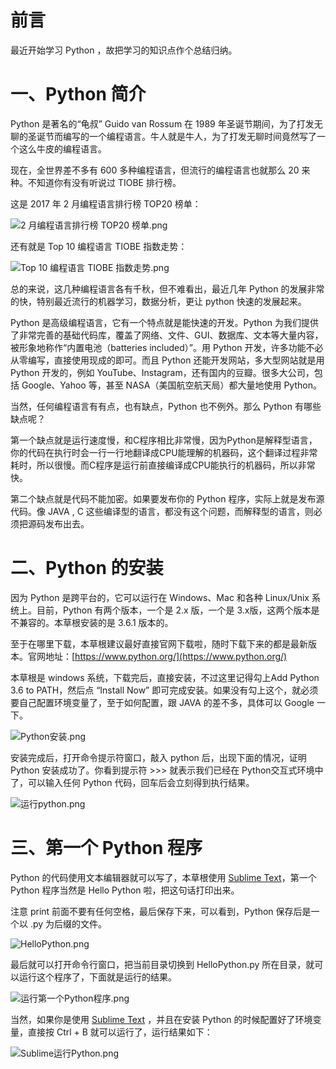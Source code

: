 # 前言 #

最近开始学习 Python ，故把学习的知识点作个总结归纳。

# 一、Python 简介 #

Python 是著名的“龟叔” Guido van Rossum 在 1989 年圣诞节期间，为了打发无聊的圣诞节而编写的一个编程语言。牛人就是牛人，为了打发无聊时间竟然写了一个这么牛皮的编程语言。

现在，全世界差不多有 600 多种编程语言，但流行的编程语言也就那么 20 来种。不知道你有没有听说过 TIOBE 排行榜。

这是 2017 年 2 月编程语言排行榜 TOP20 榜单：

![2 月编程语言排行榜 TOP20 榜单.png](http://upload-images.jianshu.io/upload_images/2136918-1a4dfdbd699c8b62.png?imageMogr2/auto-orient/strip%7CimageView2/2/w/1240)

还有就是 Top 10 编程语言 TIOBE 指数走势：

![Top 10 编程语言 TIOBE 指数走势.png](http://upload-images.jianshu.io/upload_images/2136918-2714dba010ea5d75.png?imageMogr2/auto-orient/strip%7CimageView2/2/w/1240)

总的来说，这几种编程语言各有千秋，但不难看出，最近几年 Python 的发展非常的快，特别最近流行的机器学习，数据分析，更让 python 快速的发展起来。

Python 是高级编程语言，它有一个特点就是能快速的开发。Python 为我们提供了非常完善的基础代码库，覆盖了网络、文件、GUI、数据库、文本等大量内容，被形象地称作“内置电池（batteries included）”。用 Python 开发，许多功能不必从零编写，直接使用现成的即可。而且 Python 还能开发网站，多大型网站就是用 Python 开发的，例如 YouTube、Instagram，还有国内的豆瓣。很多大公司，包括 Google、Yahoo 等，甚至 NASA（美国航空航天局）都大量地使用 Python。

当然，任何编程语言有有点，也有缺点，Python 也不例外。那么 Python 有哪些缺点呢？

第一个缺点就是运行速度慢，和C程序相比非常慢，因为Python是解释型语言，你的代码在执行时会一行一行地翻译成CPU能理解的机器码，这个翻译过程非常耗时，所以很慢。而C程序是运行前直接编译成CPU能执行的机器码，所以非常快。

第二个缺点就是代码不能加密。如果要发布你的 Python 程序，实际上就是发布源代码。像 JAVA , C 这些编译型的语言，都没有这个问题，而解释型的语言，则必须把源码发布出去。

# 二、Python 的安装 #

因为 Python 是跨平台的，它可以运行在 Windows、Mac 和各种 Linux/Unix 系统上。目前，Python 有两个版本，一个是 2.x 版，一个是 3.x版，这两个版本是不兼容的。本草根安装的是 3.6.1 版本的。

至于在哪里下载，本草根建议最好直接官网下载啦，随时下载下来的都是最新版本。官网地址：[https://www.python.org/](https://www.python.org/)

本草根是 windows 系统，下载完后，直接安装，不过这里记得勾上Add Python 3.6 to PATH，然后点 “Install Now” 即可完成安装。如果没有勾上这个，就必须要自己配置环境变量了，至于如何配置，跟 JAVA 的差不多，具体可以 Google 一下。

![Python安装.png](http://upload-images.jianshu.io/upload_images/2136918-2bf6591f0a12e80b.png?imageMogr2/auto-orient/strip%7CimageView2/2/w/1240)

安装完成后，打开命令提示符窗口，敲入 python 后，出现下面的情况，证明 Python 安装成功了。你看到提示符 >>> 就表示我们已经在 Python交互式环境中了，可以输入任何 Python 代码，回车后会立刻得到执行结果。

![运行python.png](http://upload-images.jianshu.io/upload_images/2136918-817c22f802e8cfce.png?imageMogr2/auto-orient/strip%7CimageView2/2/w/1240)

# 三、第一个 Python 程序 #

Python 的代码使用文本编辑器就可以写了，本草根使用 [Sublime Text](http://www.sublimetext.com/)，第一个 Python 程序当然是 Hello Python 啦，把这句话打印出来。

注意 print 前面不要有任何空格，最后保存下来，可以看到，Python 保存后是一个以 .py 为后缀的文件。

![HelloPython.png](http://upload-images.jianshu.io/upload_images/2136918-f0ec1b2c06d1ab18.png?imageMogr2/auto-orient/strip%7CimageView2/2/w/1240)


最后就可以打开命令行窗口，把当前目录切换到 HelloPython.py 所在目录，就可以运行这个程序了，下面就是运行的结果。


![运行第一个Python程序.png](http://upload-images.jianshu.io/upload_images/2136918-b7eb043853df29bd.png?imageMogr2/auto-orient/strip%7CimageView2/2/w/1240)


当然，如果你是使用  [Sublime Text](http://www.sublimetext.com/) ，并且在安装 Python 的时候配置好了环境变量，直接按 Ctrl + B 就可以运行了，运行结果如下：

![Sublime运行Python.png](http://upload-images.jianshu.io/upload_images/2136918-a771a2fa1e4c03bd.png?imageMogr2/auto-orient/strip%7CimageView2/2/w/1240)




